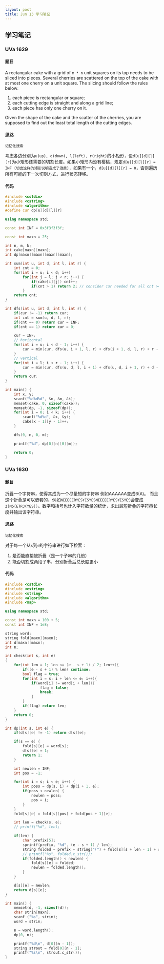```yaml
---
layout: post
title: Jun 13 学习笔记
---
```


## 学习笔记

### UVa 1629

#### 题目

A rectangular cake with a grid of `m * n` unit squares on its top needs to be sliced into pieces. Several cherries are scattered on the top of the cake with at most one cherry on a unit square. The slicing should follow the rules below:

1. each piece is rectangular or square;
2. each cutting edge is straight and along a grid line;
3. each piece has only one cherry on it.

Given the shape of the cake and the scatter of the cherries, you are supposed to find out the least total length of the cutting edges.


#### 思路

`记忆化搜索`

考虑各边分别为`u(up), d(down), l(left), r(right)`的小矩形，设`d[u][d][l][r]`为小矩形还需要的切割长度。如果小矩形内没有樱桃，规定`d[u][d][l][r] = INF (切出这样的矩形说明造成了浪费)`，如果有一个，`d[u][d][l][r] = 0`，否则遍历所有可能的下一次切割方式，进行状态转移。

#### 代码
```cpp
#include <cstdio>
#include <cstring>
#include <algorithm>
#define cur dp[u][d][l][r]

using namespace std;

const int INF = 0x3f3f3f3f;  

const int maxn = 25;

int n, m, k;
int cake[maxn][maxn];
int dp[maxn][maxn][maxn][maxn];

int sum(int u, int d, int l, int r) {
    int cnt = 0;
    for(int i = u; i < d; i++)
        for(int j = l; j < r; j++) {
            if(cake[i][j]) cnt++;
            if(cnt > 1) return 2; // consider cur needed for all cnt >= 2
        }
    return cnt;
}

int dfs(int u, int d, int l, int r) {
    if(cur != -1) return cur;
    int cnt = sum(u, d, l, r);
    if(cnt == 0) return cur = INF;
    if(cnt == 1) return cur = 0;

    cur = INF;
    // horizontal
    for(int i = u; i < d - 1; i++) {
        cur = min(cur, dfs(u, i + 1, l, r) + dfs(i + 1, d, l, r) + r - l);
    }
    // vertical
    for(int i = l; i < r - 1; i++) {
        cur = min(cur, dfs(u, d, l, i + 1) + dfs(u, d, i + 1, r) + d - u);
    }
    return cur;
}

int main() {
    int x, y;
    scanf("%d%d%d", &n, &m, &k);
    memset(cake, 0, sizeof(cake));
    memset(dp, -1, sizeof(dp));
    for(int i = 0; i < k; i++) {
        scanf("%d%d", &x, &y);
        cake[x - 1][y - 1]++;
    }

    dfs(0, n, 0, m);

    printf("%d", dp[0][n][0][m]);

    return 0;
}
```


### UVa 1630

#### 题目

折叠一个字符串，使得其成为一个尽量短的字符串  例如AAAAAA变成6(A)。
而且这个折叠是可以嵌套的，例如`NEEEEERYESYESYESNEEEEERYESYESYES`会变成`2(N5(E)R3(YES))`。数字和括号也计入字符数量的统计，求出最短折叠的字符串长度并输出该字符串。


#### 思路

`记忆化搜索`

对于每一个从`s`到`e`的字符串进行如下检索：
1. 是否能直接被折叠（是一个子串的几倍）
2. 能否切割成两段子串，分别折叠后总长度更小

#### 代码
```cpp
#include <cstdio>
#include <cstring>
#include <string>
#include <algorithm>
#include <map>

using namespace std;

const int maxn = 100 + 5;  
const int INF = 1e8;  

string word;
string fold[maxn][maxn];
int d[maxn][maxn];
int n;

int check(int s, int e)  
{  
    for(int len = 1; len <= (e - s + 1) / 2; len++){
        if((e - s + 1) % len) continue;  
        bool flag = true;  
        for(int i = s; i + len <= e; i++){  
            if(word[i] != word[i + len]){  
                flag = false;  
                break;  
            }  
        }  
        if(flag) return len;  
    }  
    return 0;  
}  

int dp(int s, int e) {
    if(d[s][e] != -1) return d[s][e];

    if(s == e) {
        fold[s][e] = word[s];
        d[s][e] = 1;
        return 1;
    }

    int newlen = INF;
    int pos = -1;

    for(int i = s; i < e; i++) {
        int poss = dp(s, i) + dp(i + 1, e);
        if(poss < newlen) {
            newlen = poss;
            pos = i;
        }
    }
    fold[s][e] = fold[s][pos] + fold[pos + 1][e];

    int len = check(s, e);
    // printf("%d", len);

    if(len) {
        char prefix[5];
        sprintf(prefix, "%d", (e - s + 1) / len);
        string folded = prefix + string("(") + fold[s][s + len - 1] + string(")");
        // printf("%s", folded.c_str());
        if(folded.length() < newlen) {
            fold[s][e] = folded;
            newlen = folded.length();
        }
    }

    d[s][e] = newlen;
    return d[s][e];
}

int main() {
    memset(d, -1, sizeof(d));
    char strin[maxn];
    scanf ("%s", strin);
    word = strin;

    n = word.length();
    dp(0, n);

    printf("%d\n", d[0][n - 1]);
    string strout = fold[0][n - 1];
    printf("%s\n", strout.c_str());
}
```
